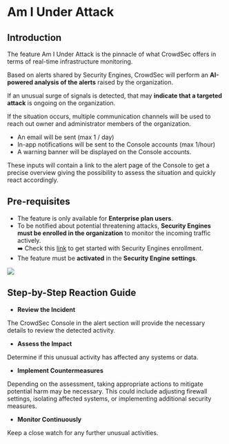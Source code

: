 # Am I Under Attack

## Introduction

The feature Am I Under Attack is the pinnacle of what CrowdSec offers in terms of real-time infrastructure monitoring.

Based on alerts shared by Security Engines, CrowdSec will perform an __AI-powered analysis of the alerts__ raised by the organization.

If an unusual surge of signals is detected, that may __indicate that a targeted attack__ is ongoing on the organization.

If the situation occurs, multiple communication channels will be used to reach out owner and administrator members of the organization.

*   An email will be sent (max 1 / day)
*   In-app notifications will be sent to the Console accounts (max 1/hour)
*   A warning banner will be displayed on the Console accounts.

  

These inputs will contain a link to the alert page of the Console to get a precise overview giving the possibility to assess the situation and quickly react accordingly.

  

## Pre-requisites 

*   The feature is only available for __Enterprise plan users__.
*   To be notified about potential threatening attacks, __Security Engines must be enrolled in the organization__ to monitor the incoming traffic actively.\
➡️ Check this [link](/getting_started/#security-engine) to get started with Security Engines enrollment.
*   The feature must be __activated__ in the __Security Engine settings__.

![](/img/console/am-i-under-attack/am-i-under-attack-settings.png)
  

## Step-by-Step Reaction Guide

*   **Review the Incident**

The CrowdSec Console in the alert section will provide the necessary details to review the detected activity.

*   **Assess the Impact**

Determine if this unusual activity has affected any systems or data.

*   **Implement Countermeasures**

Depending on the assessment, taking appropriate actions to mitigate potential harm may be necessary. This could include adjusting firewall settings, isolating affected systems, or implementing additional security measures.

*   **Monitor Continuously**

Keep a close watch for any further unusual activities.